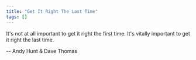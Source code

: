 ```yaml
---
title: "Get It Right The Last Time"
tags: []
---
```


It's not at all important to get it right the first time. It's vitally important
to get it right the last time.

-- Andy Hunt & Dave Thomas
